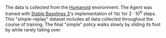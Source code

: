 The data is collected from the [Humanoid](https://gymnasium.farama.org/environments/mujoco/humanoid/) environment. The Agent was trained with [Stable Baselines 3](https://stable-baselines3.readthedocs.io/en/master/)'s implementation of `TQC` for $2 \cdot 10^6$ steps. This "simple-replay" dataset includes all data collected throughout the course of training. The final "simple" policy walks slowly by sliding its foot by while rarely falling over.
